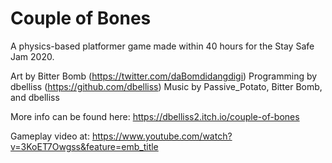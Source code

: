 # Couple of Bones

A physics-based platformer game made within 40 hours for the Stay Safe Jam 2020.

Art by Bitter Bomb (https://twitter.com/daBomdidangdigi)
Programming by dbelliss (https://github.com/dbelliss)
Music by Passive_Potato, Bitter Bomb, and dbelliss

More info can be found here: https://dbelliss2.itch.io/couple-of-bones

Gameplay video at: https://www.youtube.com/watch?v=3KoET7Owgss&feature=emb_title
